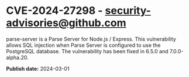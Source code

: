 # CVE-2024-27298 - security-advisories@github.com

parse-server is a Parse Server for Node.js / Express. This vulnerability allows SQL injection when Parse Server is configured to use the PostgreSQL database. The vulnerability has been fixed in 6.5.0 and 7.0.0-alpha.20.


**Publish date:** 2024-03-01
